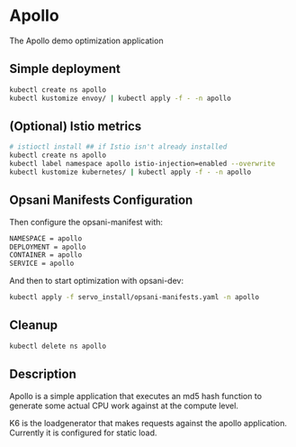 # Apollo

The Apollo demo optimization application

## Simple deployment

```sh
kubectl create ns apollo
kubectl kustomize envoy/ | kubectl apply -f - -n apollo
```

## (Optional) Istio metrics

```sh
# istioctl install ## if Istio isn't already installed
kubectl create ns apollo
kubectl label namespace apollo istio-injection=enabled --overwrite
kubectl kustomize kubernetes/ | kubectl apply -f - -n apollo
```

## Opsani Manifests Configuration

Then configure the opsani-manifest with:

```sh
NAMESPACE = apollo
DEPLOYMENT = apollo
CONTAINER = apollo
SERVICE = apollo
```

And then to start optimization with opsani-dev:
```sh
kubectl apply -f servo_install/opsani-manifests.yaml -n apollo
```

## Cleanup

```sh
kubectl delete ns apollo
```

## Description

Apollo is a simple application that executes an md5 hash function to generate some
actual CPU work against at the compute level.

K6 is the loadgenerator that makes requests against the apollo application. Currently it is configured for static load.
